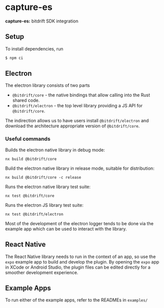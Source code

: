 # capture-es

**capture-es:** bitdrift SDK integration

## Setup

To install dependencies, run

```sh
$ npm ci
```

## Electron

The electron library consists of two parts

- `@bitdrift/core` - the native bindings that allow calling into the Rust shared code.
- `@bitdrift/electron` - the top level library providing a JS API for `@bitdrift/core`.

The indirection allows us to have users install `@bitdrift/electron` and download the
architecture appropriate version of `@bitdrift/core`.

### Useful commands

Builds the electron native library in debug mode:

`nx build @bitdrift/core`

Build the electron native library in release mode, suitable for distribution:

`nx build @bitdrift/core -c release`

Runs the electron native library test suite:

`nx test @bitdrift/core`

Runs the electron JS library test suite:

`nx test @bitdrift/electron`

Most of the development of the electron logger tends to be done via the example app which can
be used to interact with the library.

## React Native

The React Native library needs to run in the context of an app, so use the `expo` example app
to build and develop the plugin. By opening the `expo` app in XCode or Android Studio, the
plugin files can be edited directly for a smoother development experience.

## Example Apps

To run either of the example apps, refer to the READMEs in `examples/`

```

```
